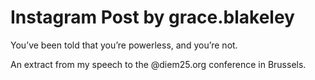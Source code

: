 # Instagram Post by grace.blakeley

You’ve been told that you’re powerless, and you’re not. 

An extract from my speech to the @diem25.org conference in Brussels.